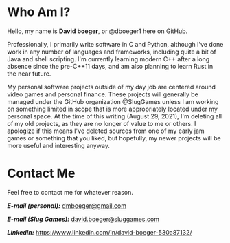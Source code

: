 # Who Am I?

Hello, my name is **David boeger**, or @dboeger1 here on GitHub.

Professionally, I primarily write software in C and Python, although I've done
work in any number of languages and frameworks, including quite a bit of Java
and shell scripting. I'm currently learning modern C++ after a long absence
since the pre-C++11 days, and am also planning to learn Rust in the near
future.

My personal software projects outside of my day job are centered around video
games and personal finance. These projects will generally be managed under the
GitHub organization @SlugGames unless I am working on something limited in
scope that is more appropriately located under my personal space. At the time
of this writing (August 29, 2021), I'm deleting all of my old projects, as they
are no longer of value to me or others. I apologize if this means I've deleted
sources from one of my early jam games or something that you liked, but
hopefully, my newer projects will be more useful and interesting anyway.

# Contact Me

Feel free to contact me for whatever reason.

***E-mail (personal):***
	dmboeger@gmail.com

***E-mail (Slug Games):***
	david.boeger@sluggames.com

***LinkedIn:***
	https://www.linkedin.com/in/david-boeger-530a87132/
